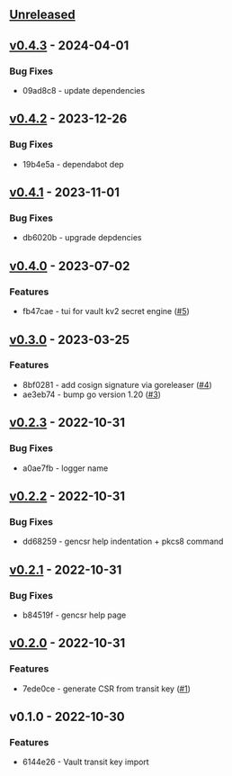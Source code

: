 <a name="unreleased"></a>
## [Unreleased]


<a name="v0.4.3"></a>
## [v0.4.3] - 2024-04-01
### Bug Fixes
- 09ad8c8 - update dependencies


<a name="v0.4.2"></a>
## [v0.4.2] - 2023-12-26
### Bug Fixes
- 19b4e5a - dependabot dep


<a name="v0.4.1"></a>
## [v0.4.1] - 2023-11-01
### Bug Fixes
- db6020b - upgrade depdencies


<a name="v0.4.0"></a>
## [v0.4.0] - 2023-07-02
### Features
- fb47cae - tui for vault kv2 secret engine ([#5](https://github.com/vdbulcke/hc-vault-util/issues/5))


<a name="v0.3.0"></a>
## [v0.3.0] - 2023-03-25
### Features
- 8bf0281 - add cosign signature via goreleaser ([#4](https://github.com/vdbulcke/hc-vault-util/issues/4))
- ae3eb74 - bump go version 1.20 ([#3](https://github.com/vdbulcke/hc-vault-util/issues/3))


<a name="v0.2.3"></a>
## [v0.2.3] - 2022-10-31
### Bug Fixes
- a0ae7fb - logger name


<a name="v0.2.2"></a>
## [v0.2.2] - 2022-10-31
### Bug Fixes
- dd68259 - gencsr help indentation +  pkcs8 command


<a name="v0.2.1"></a>
## [v0.2.1] - 2022-10-31
### Bug Fixes
- b84519f - gencsr help page


<a name="v0.2.0"></a>
## [v0.2.0] - 2022-10-31
### Features
- 7ede0ce - generate CSR from transit key ([#1](https://github.com/vdbulcke/hc-vault-util/issues/1))


<a name="v0.1.0"></a>
## v0.1.0 - 2022-10-30
### Features
- 6144e26 - Vault transit key import


[Unreleased]: https://github.com/vdbulcke/hc-vault-util/compare/v0.4.3...HEAD
[v0.4.3]: https://github.com/vdbulcke/hc-vault-util/compare/v0.4.2...v0.4.3
[v0.4.2]: https://github.com/vdbulcke/hc-vault-util/compare/v0.4.1...v0.4.2
[v0.4.1]: https://github.com/vdbulcke/hc-vault-util/compare/v0.4.0...v0.4.1
[v0.4.0]: https://github.com/vdbulcke/hc-vault-util/compare/v0.3.0...v0.4.0
[v0.3.0]: https://github.com/vdbulcke/hc-vault-util/compare/v0.2.3...v0.3.0
[v0.2.3]: https://github.com/vdbulcke/hc-vault-util/compare/v0.2.2...v0.2.3
[v0.2.2]: https://github.com/vdbulcke/hc-vault-util/compare/v0.2.1...v0.2.2
[v0.2.1]: https://github.com/vdbulcke/hc-vault-util/compare/v0.2.0...v0.2.1
[v0.2.0]: https://github.com/vdbulcke/hc-vault-util/compare/v0.1.0...v0.2.0
